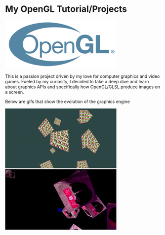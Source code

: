 # My OpenGL Tutorial/Projects

<img alt="alt_text" width="360px" src="images/opengl_logo.png " />

This is a passion project driven by my love for computer graphics and video games. Fueled by my curiosity, I decided to take a deep dive and learn about graphics APIs and specifically how OpenGL/GLSL produce images on a screen.

Below are gifs that show the evolution of the graphics engine

<img alt="alt_text" width="360px" src="images/snoopy_triangle1.gif " />

<img alt="alt_text" width="360px" src="images/cubes.gif " />

